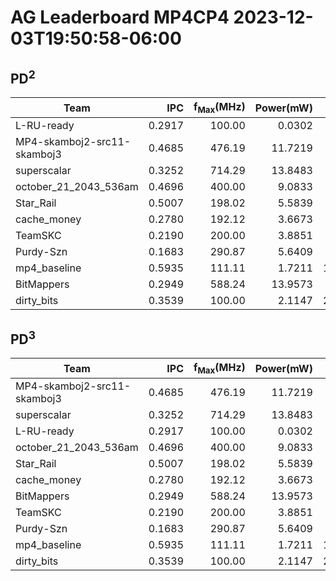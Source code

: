 # AG Leaderboard MP4CP4 2023-12-03T19:50:58-06:00


## PD<sup>2</sup>
|Team|IPC|f<sub>Max</sub>(MHz)|Power(mW)|Delay(ps)|PD<sup>2</sup>|
|---|--:|--:|--:|--:|--:|
|L-RU-ready|0.2917|100.00|0.0302|9862300000|2.93|
|MP4-skamboj2-src11-skamboj3|0.4685|476.19|11.7219|1289824000|19.50|
|superscalar|0.3252|714.29|13.8483|1238779000|21.25|
|october_21_2043_536am|0.4696|400.00|9.0833|1531710000|21.31|
|Star_Rail|0.5007|198.02|5.5839|2901775000|47.02|
|cache_money|0.2780|192.12|3.6673|5386109000|106.39|
|TeamSKC|0.2190|200.00|3.8851|6568305000|167.61|
|Purdy-Szn|0.1683|290.87|5.6409|5877918000|194.89|
|mp4_baseline|0.5935|111.11|1.7211|11077659000|211.20|
|BitMappers|0.2949|588.24|13.9573|4210733000|247.47|
|dirty_bits|0.3539|100.00|2.1147|20640610000|900.93|

## PD<sup>3</sup>
|Team|IPC|f<sub>Max</sub>(MHz)|Power(mW)|Delay(ps)|PD<sup>3</sup>|
|---|--:|--:|--:|--:|--:|
|MP4-skamboj2-src11-skamboj3|0.4685|476.19|11.7219|1289824000|25.15|
|superscalar|0.3252|714.29|13.8483|1238779000|26.33|
|L-RU-ready|0.2917|100.00|0.0302|9862300000|28.93|
|october_21_2043_536am|0.4696|400.00|9.0833|1531710000|32.64|
|Star_Rail|0.5007|198.02|5.5839|2901775000|136.44|
|cache_money|0.2780|192.12|3.6673|5386109000|573.02|
|BitMappers|0.2949|588.24|13.9573|4210733000|1042.02|
|TeamSKC|0.2190|200.00|3.8851|6568305000|1100.92|
|Purdy-Szn|0.1683|290.87|5.6409|5877918000|1145.56|
|mp4_baseline|0.5935|111.11|1.7211|11077659000|2339.64|
|dirty_bits|0.3539|100.00|2.1147|20640610000|18595.80|
